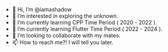 - 👋 Hi, I’m @iamashadow
- 👀 I’m interested in exploring the unknown.
- 🌱 I’m currently learning CPP Time Period ( 2020 - 2022 ).
- 🌱 I’m currently learning Flutter Time Period ( 2022 - 2024 ).
- 💞️ I’m looking to collaborate with my mates.
- 📫 How to reach me?! I will tell you later.

<!---
iamashadow/iamashadow is a ✨ special ✨ repository because its `README.md` (this file) appears on your GitHub profile.
You can click the Preview link to take a look at your changes.
--->
